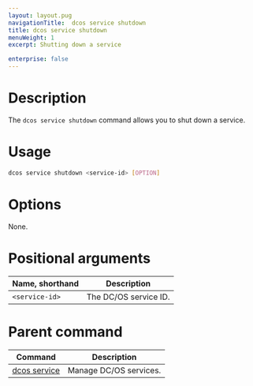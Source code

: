 ```yaml
---
layout: layout.pug
navigationTitle:  dcos service shutdown
title: dcos service shutdown
menuWeight: 1
excerpt: Shutting down a service

enterprise: false
---
```



# Description
The `dcos service shutdown` command allows you to shut down a service.

# Usage

```bash
dcos service shutdown <service-id> [OPTION]
```

# Options

None.

# Positional arguments

| Name, shorthand |  Description |
|---------|-------------|
| `<service-id>`   |  The DC/OS service ID. |

# Parent command

| Command | Description |
|---------|-------------|
| [dcos service](/mesosphere/dcos/1.11/cli/command-reference/dcos-service/)   | Manage DC/OS services. |
